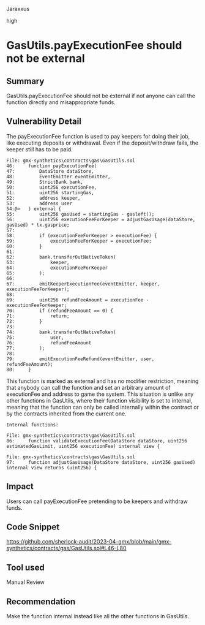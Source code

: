 Jaraxxus

high

# GasUtils.payExecutionFee should not be external

## Summary

GasUtils.payExecutionFee should not be external if not anyone can call the function directly and misappropriate funds.

## Vulnerability Detail

The payExecutionFee function is used to pay keepers for doing their job, like executing deposits or withdrawal. Even if the deposit/withdraw fails, the keeper still has to be paid. 

```solidity
File: gmx-synthetics\contracts\gas\GasUtils.sol
46:     function payExecutionFee(
47:         DataStore dataStore,
48:         EventEmitter eventEmitter,
49:         StrictBank bank,
50:         uint256 executionFee,
51:         uint256 startingGas,
52:         address keeper,
53:         address user
54:@>   ) external {
55:         uint256 gasUsed = startingGas - gasleft();
56:         uint256 executionFeeForKeeper = adjustGasUsage(dataStore, gasUsed) * tx.gasprice;
57: 
58:         if (executionFeeForKeeper > executionFee) {
59:             executionFeeForKeeper = executionFee;
60:         }
61: 
62:         bank.transferOutNativeToken(
63:             keeper,
64:             executionFeeForKeeper
65:         );
66: 
67:         emitKeeperExecutionFee(eventEmitter, keeper, executionFeeForKeeper);
68: 
69:         uint256 refundFeeAmount = executionFee - executionFeeForKeeper;
70:         if (refundFeeAmount == 0) {
71:             return;
72:         }
73: 
74:         bank.transferOutNativeToken(
75:             user,
76:             refundFeeAmount
77:         );
78: 
79:         emitExecutionFeeRefund(eventEmitter, user, refundFeeAmount);
80:     }

```

This function is marked as external and has no modifier restriction, meaning that anybody can call the function and set an arbitrary amount of executionFee and address to game the system. This situation is unlike any other functions in GasUtils, where their function visibility is set to internal, meaning that the function can only be called internally within the contract or by the contracts inherited from the current one.

```solidity
Internal functions:

File: gmx-synthetics\contracts\gas\GasUtils.sol
86:     function validateExecutionFee(DataStore dataStore, uint256 estimatedGasLimit, uint256 executionFee) internal view {

File: gmx-synthetics\contracts\gas\GasUtils.sol
97:     function adjustGasUsage(DataStore dataStore, uint256 gasUsed) internal view returns (uint256) {

```

## Impact

Users can call payExecutionFee pretending to be keepers and withdraw funds.

## Code Snippet

https://github.com/sherlock-audit/2023-04-gmx/blob/main/gmx-synthetics/contracts/gas/GasUtils.sol#L46-L80

## Tool used

Manual Review

## Recommendation

Make the function internal instead like all the other functions in GasUtils.